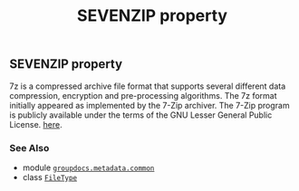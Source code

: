 ﻿---
title: SEVENZIP property
second_title: GroupDocs.Metadata for Python via .NET API References
description: 
type: docs
url: /python-net/groupdocs.metadata.common/filetype/sevenzip/
is_root: false
weight: 800
---

## SEVENZIP property


7z is a compressed archive file format that supports several different data compression,
encryption and pre-processing algorithms.
The 7z format initially appeared as implemented by the 7-Zip archiver.
The 7-Zip program is publicly available under the terms of the GNU Lesser General Public License.
[here](https://wiki.fileformat.com/compression/zip/).

### See Also
* module [`groupdocs.metadata.common`](../../)
* class [`FileType`](/metadata/python-net/groupdocs.metadata.common/filetype)
